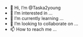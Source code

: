 - 👋 Hi, I’m @Taska2young
- 👀 I’m interested in ...
- 🌱 I’m currently learning ...
- 💞️ I’m looking to collaborate on ...
- 📫 How to reach me ...

<!---
Taska2young/Taska2young is a ✨ special ✨ repository because its `README.md` (this file) appears on your GitHub profile.
You can click the Preview link to take a look at your changes.
--->
